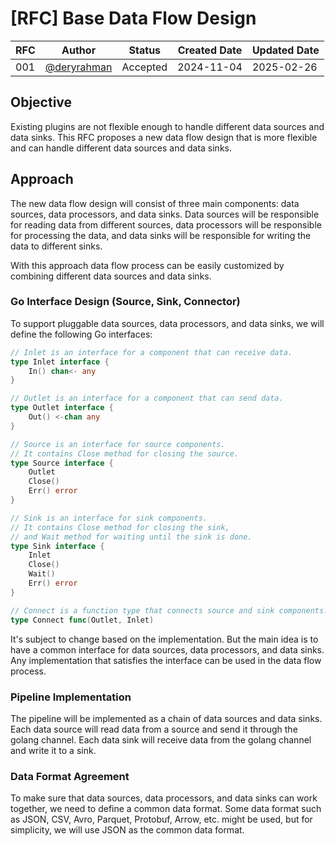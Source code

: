 # [RFC] Base Data Flow Design

| RFC | Author | Status | Created Date | Updated Date |
| --- | ------ | ------ | ------------ | ------------ |
| 001 | [@deryrahman](https://github.com/deryrahman) | Accepted | 2024-11-04 | 2025-02-26 |

## Objective
Existing plugins are not flexible enough to handle different data sources and data sinks. This RFC proposes a new data flow design that is more flexible and can handle different data sources and data sinks.

## Approach
The new data flow design will consist of three main components: data sources, data processors, and data sinks. Data sources will be responsible for reading data from different sources, data processors will be responsible for processing the data, and data sinks will be responsible for writing the data to different sinks.

With this approach data flow process can be easily customized by combining different data sources and data sinks.

### Go Interface Design (Source, Sink, Connector)
To support pluggable data sources, data processors, and data sinks, we will define the following Go interfaces:

```go
// Inlet is an interface for a component that can receive data.
type Inlet interface {
	In() chan<- any
}

// Outlet is an interface for a component that can send data.
type Outlet interface {
	Out() <-chan any
}

// Source is an interface for source components.
// It contains Close method for closing the source.
type Source interface {
	Outlet
	Close()
	Err() error
}

// Sink is an interface for sink components.
// It contains Close method for closing the sink,
// and Wait method for waiting until the sink is done.
type Sink interface {
	Inlet
	Close()
	Wait()
	Err() error
}

// Connect is a function type that connects source and sink components.
type Connect func(Outlet, Inlet)
```

It's subject to change based on the implementation. But the main idea is to have a common interface for data sources, data processors, and data sinks. Any implementation that satisfies the interface can be used in the data flow process.

### Pipeline Implementation
The pipeline will be implemented as a chain of data sources and data sinks. Each data source will read data from a source and send it through the golang channel. Each data sink will receive data from the golang channel and write it to a sink.

### Data Format Agreement
To make sure that data sources, data processors, and data sinks can work together, we need to define a common data format. Some data format such as JSON, CSV, Avro, Parquet, Protobuf, Arrow, etc. might be used, but for simplicity, we will use JSON as the common data format.
